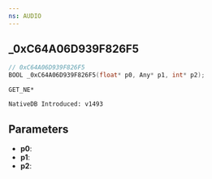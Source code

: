 ```yaml
---
ns: AUDIO
---
```

## _0xC64A06D939F826F5

```c
// 0xC64A06D939F826F5
BOOL _0xC64A06D939F826F5(float* p0, Any* p1, int* p2);
```

```
GET_NE*

NativeDB Introduced: v1493
```

## Parameters
* **p0**:
* **p1**:
* **p2**:
